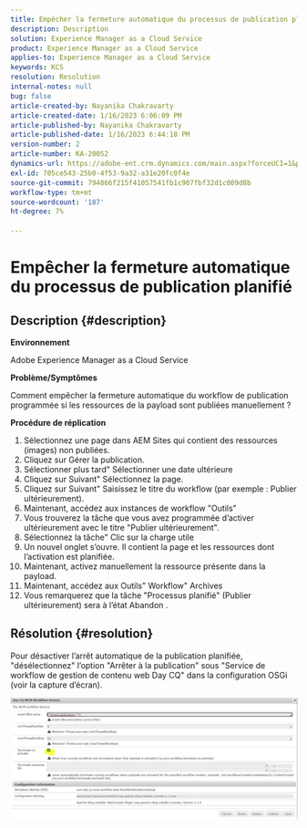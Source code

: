 ```yaml
---
title: Empêcher la fermeture automatique du processus de publication planifié
description: Description
solution: Experience Manager as a Cloud Service
product: Experience Manager as a Cloud Service
applies-to: Experience Manager as a Cloud Service
keywords: KCS
resolution: Resolution
internal-notes: null
bug: false
article-created-by: Nayanika Chakravarty
article-created-date: 1/16/2023 6:06:09 PM
article-published-by: Nayanika Chakravarty
article-published-date: 1/16/2023 6:44:18 PM
version-number: 2
article-number: KA-20052
dynamics-url: https://adobe-ent.crm.dynamics.com/main.aspx?forceUCI=1&pagetype=entityrecord&etn=knowledgearticle&id=d9c58173-c895-ed11-aad1-6045bd006149
exl-id: 705ce543-25b0-4f53-9a32-a31e20fc0f4e
source-git-commit: 794866f215f41057541fb1c907fbf32d1c009d8b
workflow-type: tm+mt
source-wordcount: '187'
ht-degree: 7%

---
```


# Empêcher la fermeture automatique du processus de publication planifié

## Description {#description}


<b>Environnement</b>

Adobe Experience Manager as a Cloud Service

<b>Problème/Symptômes</b>

Comment empêcher la fermeture automatique du workflow de publication programmée si les ressources de la payload sont publiées manuellement ?

<b>Procédure de réplication</b>

1. Sélectionnez une page dans AEM Sites qui contient des ressources (images) non publiées.
2. Cliquez sur Gérer la publication.
3. Sélectionner plus tard&quot; Sélectionner une date ultérieure
4. Cliquez sur Suivant&quot; Sélectionnez la page.
5. Cliquez sur Suivant&quot; Saisissez le titre du workflow (par exemple : Publier ultérieurement).
6. Maintenant, accédez aux instances de workflow &quot;Outils&quot;
7. Vous trouverez la tâche que vous avez programmée d’activer ultérieurement avec le titre &quot;Publier ultérieurement&quot;.
8. Sélectionnez la tâche&quot; Clic sur la charge utile
9. Un nouvel onglet s’ouvre. Il contient la page et les ressources dont l’activation est planifiée.
10. Maintenant, activez manuellement la ressource présente dans la payload.
11. Maintenant, accédez aux Outils&quot; Workflow&quot; Archives
12. Vous remarquerez que la tâche &quot;Processus planifié&quot; (Publier ultérieurement) sera à l’état Abandon .



## Résolution {#resolution}


Pour désactiver l’arrêt automatique de la publication planifiée, &quot;désélectionnez&quot; l’option &quot;Arrêter à la publication&quot; sous &quot;Service de workflow de gestion de contenu web Day CQ&quot; dans la configuration OSGi (voir la capture d’écran).

![](assets/d1e5b094-d901-ed11-82e4-00224809fe22.png)
